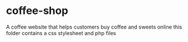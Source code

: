 # coffee-shop
A coffee website that helps customers buy coffee and sweets online
this folder contains a css stylesheet and php files

